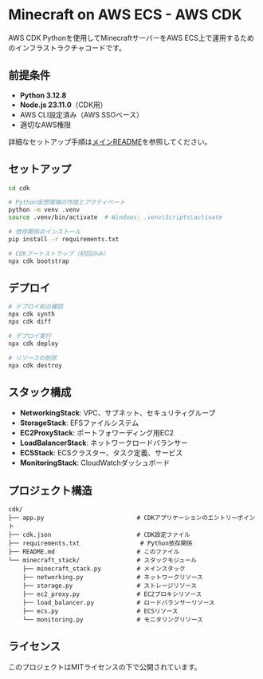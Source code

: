 # Minecraft on AWS ECS - AWS CDK

AWS CDK Pythonを使用してMinecraftサーバーをAWS ECS上で運用するためのインフラストラクチャコードです。

## 前提条件

- **Python 3.12.8**
- **Node.js 23.11.0**（CDK用）
- AWS CLI設定済み（AWS SSOベース）
- 適切なAWS権限

詳細なセットアップ手順は[メインREADME](../README.md)を参照してください。

## セットアップ

```bash
cd cdk

# Python仮想環境の作成とアクティベート
python -m venv .venv
source .venv/bin/activate  # Windows: .venv\Scripts\activate

# 依存関係のインストール
pip install -r requirements.txt

# CDKブートストラップ（初回のみ）
npx cdk bootstrap
```

## デプロイ

```bash
# デプロイ前の確認
npx cdk synth
npx cdk diff

# デプロイ実行
npx cdk deploy

# リソースの削除
npx cdk destroy
```

## スタック構成

- **NetworkingStack**: VPC、サブネット、セキュリティグループ
- **StorageStack**: EFSファイルシステム
- **EC2ProxyStack**: ポートフォワーディング用EC2
- **LoadBalancerStack**: ネットワークロードバランサー
- **ECSStack**: ECSクラスター、タスク定義、サービス
- **MonitoringStack**: CloudWatchダッシュボード

## プロジェクト構造

```
cdk/
├── app.py                          # CDKアプリケーションのエントリーポイント
├── cdk.json                        # CDK設定ファイル
├── requirements.txt                 # Python依存関係
├── README.md                       # このファイル
└── minecraft_stack/                # スタックモジュール
    ├── minecraft_stack.py          # メインスタック
    ├── networking.py               # ネットワークリソース
    ├── storage.py                  # ストレージリソース
    ├── ec2_proxy.py                # EC2プロキシリソース
    ├── load_balancer.py            # ロードバランサーリソース
    ├── ecs.py                      # ECSリソース
    └── monitoring.py               # モニタリングリソース
```

## ライセンス

このプロジェクトはMITライセンスの下で公開されています。